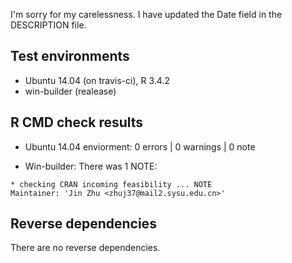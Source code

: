 I'm sorry for my carelessness. I have updated the Date field in the DESCRIPTION file.

## Test environments
* Ubuntu 14.04 (on travis-ci), R 3.4.2
* win-builder (realease)

## R CMD check results
* Ubuntu 14.04 enviorment:
0 errors | 0 warnings | 0 note

* Win-builder:
There was 1 NOTE:

```
* checking CRAN incoming feasibility ... NOTE
Maintainer: 'Jin Zhu <zhuj37@mail2.sysu.edu.cn>'
```

## Reverse dependencies

There are no reverse dependencies.
